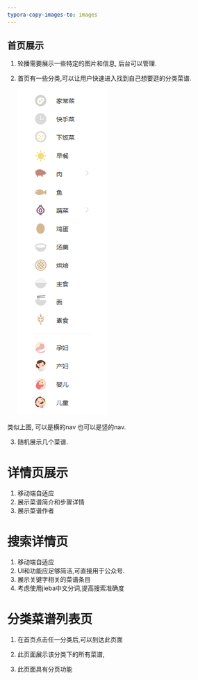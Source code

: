 ```yaml
---
typora-copy-images-to: images
---
```


## 首页展示

1. 轮播需要展示一些特定的图片和信息, 后台可以管理.

2. 首页有一些分类,可以让用户快速进入找到自己想要逛的分类菜谱.

   ![1519292509547](images/1519292509547.png)


类似上图, 可以是横的nav 也可以是竖的nav.

3. 随机展示几个菜谱.


# 详情页展示

1. 移动端自适应
2. 展示菜谱简介和步骤详情
3. 展示菜谱作者

# 搜索详情页

1. 移动端自适应
2. UI和功能应足够简洁,可直接用于公众号.
3. 展示关键字相关的菜谱条目
4. 考虑使用jieba中文分词,提高搜索准确度

# 分类菜谱列表页

1. 在首页点击任一分类后,可以到达此页面

2. 此页面展示该分类下的所有菜谱,

3. 此页面具有分页功能

   ​